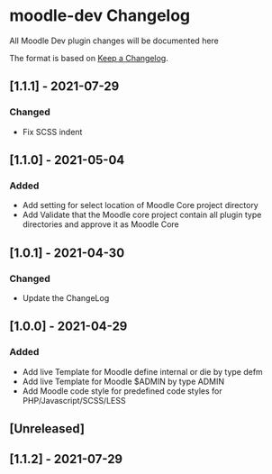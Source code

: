 # moodle-dev Changelog
All Moodle Dev plugin changes will be documented here

The format is based on [Keep a Changelog](https://keepachangelog.com/en/1.0.0).
## [1.1.1] - 2021-07-29
### Changed
- Fix SCSS indent

## [1.1.0] - 2021-05-04
### Added
- Add setting for select location of Moodle Core project directory
- Add Validate that the Moodle core project contain all plugin type directories and approve it as Moodle Core

## [1.0.1] - 2021-04-30
### Changed
- Update the ChangeLog 

## [1.0.0] - 2021-04-29
### Added
- Add live Template for Moodle define internal or die by type defm
- Add live Template for Moodle $ADMIN by type ADMIN
- Add Moodle code style for predefined code styles for PHP/Javascript/SCSS/LESS



## [Unreleased]
## [1.1.2] - 2021-07-29

